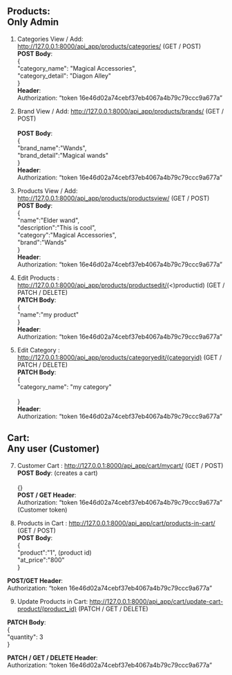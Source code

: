 
## Products:<br /> Only Admin

1. Categories View / Add: http://127.0.0.1:8000/api_app/products/categories/ (GET / POST)  <br />
**POST Body**:  <br />
 {  <br />
        "category_name": "Magical Accessories",  <br />
        "category_detail": "Diagon Alley"  <br />
} <br />
**Header**:<br /> 
Authorization: “token 16e46d02a74cebf37eb4067a4b79c79ccc9a677a”<br /> 

2. Brand View / Add: http://127.0.0.1:8000/api_app/products/brands/ (GET / POST)<br />  
**POST Body**:  <br />
 {  <br />
        "brand_name":"Wands",<br />
        "brand_detail":"Magical wands"<br />
}<br />
**Header**:<br /> 
Authorization: “token 16e46d02a74cebf37eb4067a4b79c79ccc9a677a”<br /> 

3. Products View / Add: http://127.0.0.1:8000/api_app/products/productsview/ (GET / POST)<br />
**POST Body**:<br />
{<br />
    "name":"Elder wand",<br />
    "description":"This is cool",<br />
    "category":"Magical Accessories",<br />
    "brand":"Wands"<br />
}<br />
**Header**:<br /> 
Authorization: “token 16e46d02a74cebf37eb4067a4b79c79ccc9a677a”<br /> 


4. Edit Products : http://127.0.0.1:8000/api_app/products/productsedit/(<)productid) (GET / PATCH / DELETE)<br />
**PATCH Body**:<br />
{<br />
    "name":"my product"  <br />
}<br />
**Header**:<br /> 
Authorization: “token 16e46d02a74cebf37eb4067a4b79c79ccc9a677a”<br /> 

6. Edit Category : http://127.0.0.1:8000/api_app/products/categoryedit/(categoryid) (GET / PATCH / DELETE)<br />
**PATCH Body**:<br />
{<br />
   "category_name": "my category"<br />  
}<br /> 
**Header**:<br /> 
Authorization: “token 16e46d02a74cebf37eb4067a4b79c79ccc9a677a”<br />   
   

## Cart:<br /> Any user (Customer)

7.	Customer Cart : http://127.0.0.1:8000/api_app/cart/mycart/ (GET / POST)<br /> 
**POST Body**: (creates a cart)<br />  
{}<br /> 
**POST / GET Header**:<br /> 
Authorization: “token 16e46d02a74cebf37eb4067a4b79c79ccc9a677a” (Customer token)<br /> 
  

8.	Products in Cart :  http://127.0.0.1:8000/api_app/cart/products-in-cart/ (GET / POST)<br /> 
**POST Body**:<br /> 
{<br /> 
"product":"1", (product id)<br /> 
"at_price":"800"<br /> 
}<br />

**POST/GET Header**:<br /> 
Authorization: “token 16e46d02a74cebf37eb4067a4b79c79ccc9a677a” <br />  

9. Update Products in Cart:  http://127.0.0.1:8000/api_app/cart/update-cart-product/(product_id) (PATCH / GET /  DELETE)<br /> 

**PATCH Body**:<br /> 
{<br /> 
    "quantity": 3<br /> 
}<br /> 
    
**PATCH / GET / DELETE Header**:<br /> 
Authorization: “token 16e46d02a74cebf37eb4067a4b79c79ccc9a677a”<br /> 
